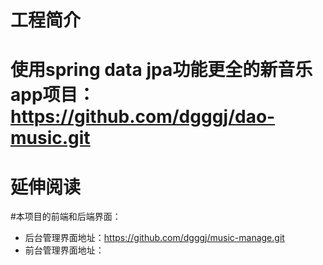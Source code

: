 # 工程简介
# 使用spring data jpa功能更全的新音乐app项目：https://github.com/dgggj/dao-music.git
# 延伸阅读
#本项目的前端和后端界面：
- 后台管理界面地址：https://github.com/dgggj/music-manage.git
- 前台管理界面地址：

